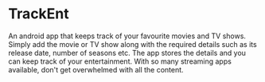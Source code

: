 # TrackEnt
An android app that keeps track of your favourite movies and TV shows. Simply add the movie or TV show along with the required details such as its release date, number of seasons etc.
The app stores the details and you can keep track of your entertainment.
With so many streaming apps available, don't get overwhelmed with all the content.
